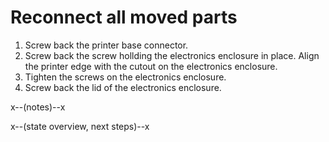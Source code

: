 # Reconnect all moved parts

1. Screw back the printer base connector.
2. Screw back the screw hollding the electronics enclosure in place. Align the printer edge with the cutout on the electronics enclosure.
3. Tighten the screws on the electronics enclosure.
4. Screw back the lid of the electronics enclosure.

x--(notes)--x

x--(state overview, next steps)--x
